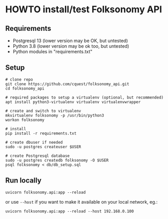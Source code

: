 # HOWTO install/test Folksonomy API

## Requirements

- Postgresql 13 (lower version may be OK, but untested)
- Python 3.8 (lower version may be ok too, but untested)
- Python modules in "requirements.txt"

## Setup

```
# clone repo
git clone https://github.com/cquest/folksonomy_api.git
cd folksonomy_api

# required packages to setup a virtualenv (optional, but recommended)
apt install python3-virtualenv virtualenv virtualenvwrapper

# create and switch to virtualenv
mkvirtualenv folksonomy -p /usr/bin/python3
workon folksonomy

# install 
pip install -r requirements.txt

# create dbuser if needed
sudo -u postgres createuser $USER

# create Postgresql database
sudo -u postgres createdb folksonomy -O $USER
psql folksonomy < db/db_setup.sql

```

## Run locally

```
uvicorn folksonomy.api:app --reload
```
or use `--host` if you want to make it available on your local network, eg.:
```
uvicorn folksonomy.api:app --reload --host 192.168.0.100
```
